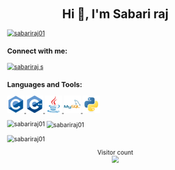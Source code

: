 <h1 align="center">Hi 👋, I'm Sabari raj</h1>
<!-- <h3 align="center">A passionate frontend developer from India</h3> -->

<p align="left"> <a href="https://github.com/ryo-ma/github-profile-trophy"><img src="https://github-profile-trophy.vercel.app/?username=sabariraj01" alt="sabariraj01" /></a> </p>

<h3 align="left">Connect with me:</h3>
<p align="left">
<a href="https://linkedin.com/in/sabariraj s" target="blank"><img align="center" src="https://raw.githubusercontent.com/rahuldkjain/github-profile-readme-generator/master/src/images/icons/Social/linked-in-alt.svg" alt="sabariraj s" height="30" width="40" /></a>
</p>

<h3 align="left">Languages and Tools:</h3>
<p align="left"> <a href="https://www.cprogramming.com/" target="_blank" rel="noreferrer"> <img src="https://raw.githubusercontent.com/devicons/devicon/master/icons/c/c-original.svg" alt="c" width="40" height="40"/> </a> <a href="https://www.w3schools.com/cpp/" target="_blank" rel="noreferrer"> <img src="https://raw.githubusercontent.com/devicons/devicon/master/icons/cplusplus/cplusplus-original.svg" alt="cplusplus" width="40" height="40"/> </a> <a href="https://www.java.com" target="_blank" rel="noreferrer"> <img src="https://raw.githubusercontent.com/devicons/devicon/master/icons/java/java-original.svg" alt="java" width="40" height="40"/> </a> <a href="https://www.mysql.com/" target="_blank" rel="noreferrer"> <img src="https://raw.githubusercontent.com/devicons/devicon/master/icons/mysql/mysql-original-wordmark.svg" alt="mysql" width="40" height="40"/> </a> <a href="https://www.python.org" target="_blank" rel="noreferrer"> <img src="https://raw.githubusercontent.com/devicons/devicon/master/icons/python/python-original.svg" alt="python" width="40" height="40"/> </a> </p>

<p><img align="left" src="https://github-readme-stats.vercel.app/api/top-langs?username=sabariraj01&show_icons=true&locale=en&layout=compact" alt="sabariraj01" /></p>

<p>&nbsp;<img align="center" src="https://github-readme-stats.vercel.app/api?username=sabariraj01&show_icons=true&locale=en" alt="sabariraj01" /></p>

<p><img align="center" src="https://github-readme-streak-stats.herokuapp.com/?user=sabariraj01&" alt="sabariraj01" /></p>


<p align="center"> 
  Visitor count<br>
  <img src="https://profile-counter.glitch.me/atharva-narkhede/count.svg" />
</p>
